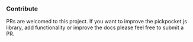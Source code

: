 ### Contribute

PRs are welcomed to this project.
If you want to improve the pickpocket.js library, add
functionality or improve the docs please feel free to submit a PR.
